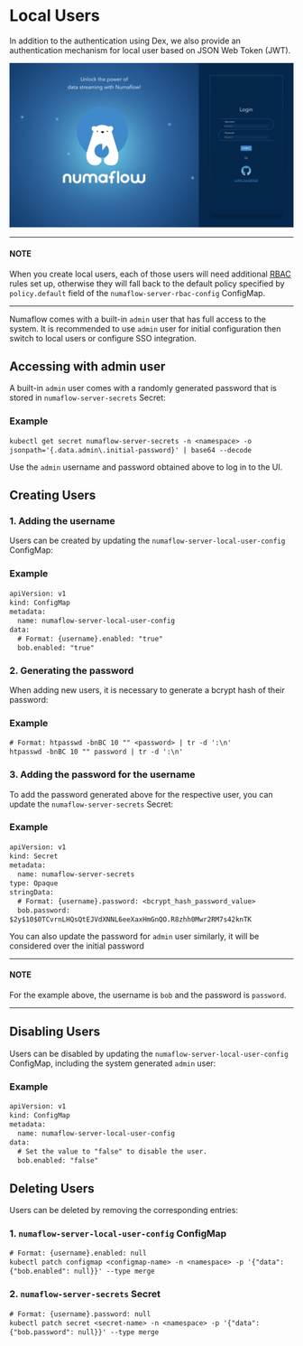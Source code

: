 # Local Users

In addition to the authentication using Dex, we also provide an authentication mechanism for local user based on JSON 
Web Token (JWT).

![Login UI](../../../assets/login_ui.png "Login UI")

---

#### NOTE

When you create local users, each of those users will need additional [RBAC](../authz/rbac.md) rules set up,
otherwise they will fall back to the default policy specified by `policy.default` field of the `numaflow-server-rbac-config`
ConfigMap.

---

Numaflow comes with a built-in `admin` user that has full access to the system.
It is recommended to use `admin` user for initial configuration then switch to local users or configure SSO integration.

## Accessing with admin user

A built-in `admin` user comes with a randomly generated password that is stored in `numaflow-server-secrets` Secret:

### Example

```shell
kubectl get secret numaflow-server-secrets -n <namespace> -o jsonpath='{.data.admin\.initial-password}' | base64 --decode
```

Use the `admin` username and password obtained above to log in to the UI.

## Creating Users

### 1. Adding the username

Users can be created by updating the `numaflow-server-local-user-config` ConfigMap:

### Example

```shell
apiVersion: v1
kind: ConfigMap
metadata:
  name: numaflow-server-local-user-config
data:
  # Format: {username}.enabled: "true"
  bob.enabled: "true"
```

### 2. Generating the password

When adding new users, it is necessary to generate a bcrypt hash of their password:

### Example

```shell
# Format: htpasswd -bnBC 10 "" <password> | tr -d ':\n'
htpasswd -bnBC 10 "" password | tr -d ':\n'
```

### 3. Adding the password for the username

To add the password generated above for the respective user, you can update the `numaflow-server-secrets` Secret:

### Example

```shell
apiVersion: v1
kind: Secret
metadata:
  name: numaflow-server-secrets
type: Opaque
stringData:
  # Format: {username}.password: <bcrypt_hash_password_value>
  bob.password: $2y$10$0TCvrnLHQsQtEJVdXNNL6eeXaxHmGnQO.R8zhh0Mwr2RM7s42knTK
```

You can also update the password for `admin` user similarly, it will be considered over the initial password

---

#### NOTE

For the example above, the username is `bob` and the password is `password`.

---

## Disabling Users

Users can be disabled by updating the `numaflow-server-local-user-config` ConfigMap, including the system generated `admin` user:

### Example

```shell
apiVersion: v1
kind: ConfigMap
metadata:
  name: numaflow-server-local-user-config
data:
  # Set the value to "false" to disable the user.
  bob.enabled: "false"
```

## Deleting Users

Users can be deleted by removing the corresponding entries:

### 1. `numaflow-server-local-user-config` ConfigMap

```shell
# Format: {username}.enabled: null
kubectl patch configmap <configmap-name> -n <namespace> -p '{"data": {"bob.enabled": null}}' --type merge
```

### 2. `numaflow-server-secrets` Secret

```shell
# Format: {username}.password: null
kubectl patch secret <secret-name> -n <namespace> -p '{"data": {"bob.password": null}}' --type merge
```
